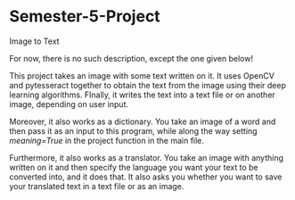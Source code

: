# Semester-5-Project
Image to Text

For now, there is no such description, except the one given below!

This project takes an image with some text written on it. It uses OpenCV and pytesseract together to obtain the text from the image using their deep learning algorithms. FInally, it writes the text into a text file or on another image, depending on user input. 

Moreover, it also works as a dictionary. You take an image of a word and then pass it as an input to this program, while along the way setting *meaning=True* in the project function in the main file.

Furthermore, it also works as a translator. You take an image with anything written on it and then specify the language you want your text to be converted into, and it does that. It also asks you whether you want to save your translated text in a text file or as an image.
